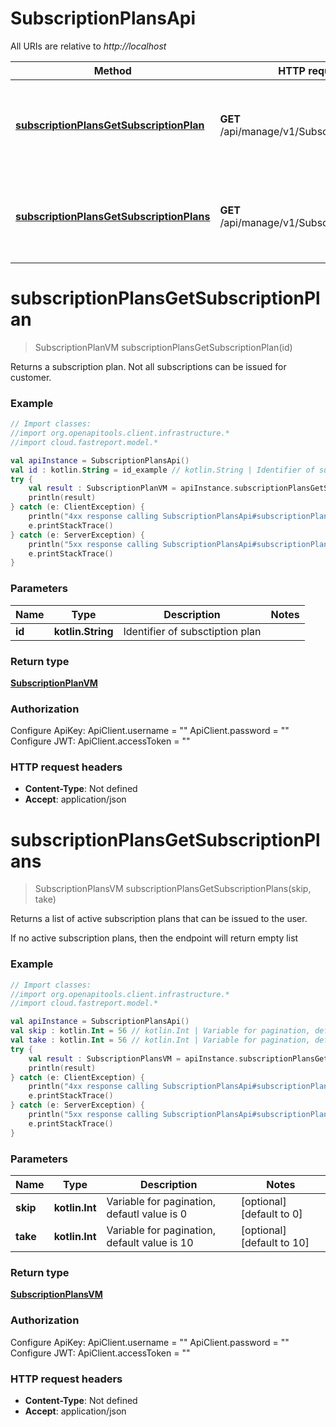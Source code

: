 # SubscriptionPlansApi

All URIs are relative to *http://localhost*

Method | HTTP request | Description
------------- | ------------- | -------------
[**subscriptionPlansGetSubscriptionPlan**](SubscriptionPlansApi.md#subscriptionPlansGetSubscriptionPlan) | **GET** /api/manage/v1/SubscriptionPlans/{id} | Returns a subscription plan. Not all subscriptions can be issued for customer.
[**subscriptionPlansGetSubscriptionPlans**](SubscriptionPlansApi.md#subscriptionPlansGetSubscriptionPlans) | **GET** /api/manage/v1/SubscriptionPlans | Returns a list of active subscription plans that can be issued to the user.


<a id="subscriptionPlansGetSubscriptionPlan"></a>
# **subscriptionPlansGetSubscriptionPlan**
> SubscriptionPlanVM subscriptionPlansGetSubscriptionPlan(id)

Returns a subscription plan. Not all subscriptions can be issued for customer.

### Example
```kotlin
// Import classes:
//import org.openapitools.client.infrastructure.*
//import cloud.fastreport.model.*

val apiInstance = SubscriptionPlansApi()
val id : kotlin.String = id_example // kotlin.String | Identifier of subsctiption plan
try {
    val result : SubscriptionPlanVM = apiInstance.subscriptionPlansGetSubscriptionPlan(id)
    println(result)
} catch (e: ClientException) {
    println("4xx response calling SubscriptionPlansApi#subscriptionPlansGetSubscriptionPlan")
    e.printStackTrace()
} catch (e: ServerException) {
    println("5xx response calling SubscriptionPlansApi#subscriptionPlansGetSubscriptionPlan")
    e.printStackTrace()
}
```

### Parameters

Name | Type | Description  | Notes
------------- | ------------- | ------------- | -------------
 **id** | **kotlin.String**| Identifier of subsctiption plan |

### Return type

[**SubscriptionPlanVM**](SubscriptionPlanVM.md)

### Authorization


Configure ApiKey:
    ApiClient.username = ""
    ApiClient.password = ""
Configure JWT:
    ApiClient.accessToken = ""

### HTTP request headers

 - **Content-Type**: Not defined
 - **Accept**: application/json

<a id="subscriptionPlansGetSubscriptionPlans"></a>
# **subscriptionPlansGetSubscriptionPlans**
> SubscriptionPlansVM subscriptionPlansGetSubscriptionPlans(skip, take)

Returns a list of active subscription plans that can be issued to the user.

If no active subscription plans, then the endpoint will return empty list

### Example
```kotlin
// Import classes:
//import org.openapitools.client.infrastructure.*
//import cloud.fastreport.model.*

val apiInstance = SubscriptionPlansApi()
val skip : kotlin.Int = 56 // kotlin.Int | Variable for pagination, defautl value is 0
val take : kotlin.Int = 56 // kotlin.Int | Variable for pagination, default value is 10
try {
    val result : SubscriptionPlansVM = apiInstance.subscriptionPlansGetSubscriptionPlans(skip, take)
    println(result)
} catch (e: ClientException) {
    println("4xx response calling SubscriptionPlansApi#subscriptionPlansGetSubscriptionPlans")
    e.printStackTrace()
} catch (e: ServerException) {
    println("5xx response calling SubscriptionPlansApi#subscriptionPlansGetSubscriptionPlans")
    e.printStackTrace()
}
```

### Parameters

Name | Type | Description  | Notes
------------- | ------------- | ------------- | -------------
 **skip** | **kotlin.Int**| Variable for pagination, defautl value is 0 | [optional] [default to 0]
 **take** | **kotlin.Int**| Variable for pagination, default value is 10 | [optional] [default to 10]

### Return type

[**SubscriptionPlansVM**](SubscriptionPlansVM.md)

### Authorization


Configure ApiKey:
    ApiClient.username = ""
    ApiClient.password = ""
Configure JWT:
    ApiClient.accessToken = ""

### HTTP request headers

 - **Content-Type**: Not defined
 - **Accept**: application/json


